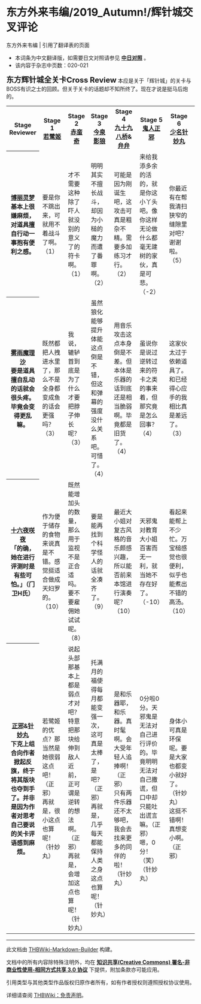 # 东方外来韦编/2019_Autumn!/辉针城交叉评论

<!-- source html: G:\repos\THBWiki-Markdown-Builder\THBWikiMarkdown\Temp\main\5\5c\ns0%3A%E4%B8%9C%E6%96%B9%E5%A4%96%E6%9D%A5%E9%9F%A6%E7%BC%96%2F2019_Autumn%21%2F%E8%BE%89%E9%92%88%E5%9F%8E%E4%BA%A4%E5%8F%89%E8%AF%84%E8%AE%BA.html -->

东方外来韦编 | 引用了翻译表的页面

- 本词条为中文翻译版，如需要日文对照请参见 **[中日对照](./东方外来韦编-2019_Autumn!-辉针城交叉评论-中日对照.md)** 。
- 该内容于杂志中页数：020-021

 **<big><big>东方辉针城全关卡Cross Review</big></big>** 
本应是关于「辉针城」的关卡与BOSS有识之士的回顾。但关于关卡的话题却不知所终了。现在才说是挺马后炮的。

<table>

<tbody><tr>
<th style="width: 9%">Stage<br>Reviewer
</th>
<th style="width: 13%">Stage 1<br><div class="tt-zh tt-type-dialogue" lang="zh"><div class="poem"><a href="./若鹭姬.md" title="若鹭姬">若鹭姬</a></div></div>
</th>
<th style="width: 13%">Stage 2<br><div class="tt-zh tt-type-dialogue" lang="zh"><div class="poem"><a href="./赤蛮奇.md" title="赤蛮奇">赤蛮奇</a></div></div>
</th>
<th style="width: 13%">Stage 3<br><div class="tt-zh tt-type-dialogue" lang="zh"><div class="poem"><a href="./今泉影狼.md" title="今泉影狼">今泉影狼</a></div></div>
</th>
<th style="width: 13%">Stage 4<br><div class="tt-zh tt-type-dialogue" lang="zh"><div class="poem"><a href="./九十九八桥.md" title="九十九八桥">九十九八桥</a>&amp;<a href="./九十九弁弁.md" title="九十九弁弁">弁弁</a></div></div>
</th>
<th style="width: 13%">Stage 5<br><div class="tt-zh tt-type-dialogue" lang="zh"><div class="poem"><a href="./鬼人正邪.md" title="鬼人正邪">鬼人正邪</a></div></div>
</th>
<th style="width: 13%">Stage 6<br><div class="tt-zh tt-type-dialogue" lang="zh"><div class="poem"><a href="./少名针妙丸.md" title="少名针妙丸">少名针妙丸</a></div></div>
</th>
<th style="width: 13%">EXStage<br><div class="tt-zh tt-type-dialogue" lang="zh"><div class="poem"><a href="./堀川雷鼓.md" title="堀川雷鼓">堀川雷鼓</a></div></div>
</th></tr>
<tr>
<th><div class="tt-zh tt-type-dialogue" lang="zh"><div class="poem"><a href="./博丽灵梦.md" title="博丽灵梦">博丽灵梦</a></div></div><div class="tt-zh tt-type-dialogue" lang="zh"><div class="poem">基本上很嫌麻烦，对道具擅自行动一事抱有便利之感。</div></div>
</th>
<td><div class="tt-zh tt-type-dialogue" lang="zh"><div class="poem">要是你不跳出来，可就用不着战斗了啊。<br>（1）</div></div>
</td>
<td><div class="tt-zh tt-type-dialogue" lang="zh"><div class="poem">才不需要这种除了吓人就没别的意义了的符卡啊。<br>（1）</div></div>
</td>
<td><div class="tt-zh tt-type-dialogue" lang="zh"><div class="poem">明明其实不擅长战斗，却因为小槌的魔力而遭了番罪啊。<br>（2）</div></div>
</td>
<td><div class="tt-zh tt-type-dialogue" lang="zh"><div class="poem">可能是因为刚诞生吧，这攻击可真是粗杂不精。需要多加练习才行。<br>（2）</div></div>
</td>
<td><div class="tt-zh tt-type-dialogue" lang="zh"><div class="poem">来给我添多余的活的，就是你这小丫头吧。像你这样无论做什么都毫无建树的家伙，真是可悲。<br>（-2）</div></div>
</td>
<td><div class="tt-zh tt-type-dialogue" lang="zh"><div class="poem">你最近有在帮我清扫狭窄的缝隙里对吧？谢谢啦。<br>（5）</div></div>
</td>
<td><div class="tt-zh tt-type-dialogue" lang="zh"><div class="poem">太鼓这东西看起来也挺适合炒热祭典气氛的，下次就来和普莉兹姆利巴一起来神社演奏吧。<br>（5）</div></div>
</td></tr>
<tr>
<th><div class="tt-zh tt-type-dialogue" lang="zh"><div class="poem"><a href="./雾雨魔理沙.md" title="雾雨魔理沙">雾雨魔理沙</a></div></div><div class="tt-zh tt-type-dialogue" lang="zh"><div class="poem">要是道具擅自乱动的话就会很头疼。毕竟会变得更乱嘛。</div></div>
</th>
<td><div class="tt-zh tt-type-dialogue" lang="zh"><div class="poem">既然都把人拽进水里了，那么不是全身都变成鱼的话会更强吗？<br>（3）</div></div>
</td>
<td><div class="tt-zh tt-type-dialogue" lang="zh"><div class="poem">我说，辘轳首到底是为了什么才要把脖子伸长呢？<br>（3）</div></div>
</td>
<td><div class="tt-zh tt-type-dialogue" lang="zh"><div class="poem">虽然狼化能够提升体能这点倒是不错，但这和弹幕的强度没什么关系吧。可惜了。<br>（4）</div></div>
</td>
<td><div class="tt-zh tt-type-dialogue" lang="zh"><div class="poem">用音乐攻击这点本身倒是不差。但本体是乐器的话到底还是相当脆弱啊。毕竟都是旧货了。<br>（4）</div></div>
</td>
<td><div class="tt-zh tt-type-dialogue" lang="zh"><div class="poem">虽说你是说过逆转过来的符卡之类的事来着，但那究竟是怎么回事？<br>（4）</div></div>
</td>
<td><div class="tt-zh tt-type-dialogue" lang="zh"><div class="poem">这家伙太过于依赖道具了。和已经得心应手的我相比真是差远了。<br>（3）</div></div>
</td>
<td><div class="tt-zh tt-type-dialogue" lang="zh"><div class="poem">你说这用的是外面世界的魔力？这真是让我突然对外面世界产生兴趣了啊。<br>（6）</div></div>
</td></tr>
<tr>
<th><div class="tt-zh tt-type-dialogue" lang="zh"><div class="poem"><a href="/%E5%8D%81%E5%85%AD%E5%A4%9C%E5%92%B2%E5%A4%9C" title="十六夜咲夜">十六夜咲夜</a></div></div><div class="tt-zh tt-type-dialogue" lang="zh"><div class="poem">「的确，她在进行评测时是有些可怕。」（门卫H氏）</div></div>
</th>
<td><div class="tt-zh tt-type-dialogue" lang="zh"><div class="poem">作为便于储存的食物来说真是不错。感觉挺适合做成天妇罗的。<br>（10）</div></div>
</td>
<td><div class="tt-zh tt-type-dialogue" lang="zh"><div class="poem">既然能增加头的数量，那么用于监视不是正合适吗。要不要雇佣她试试呢。<br>（8）</div></div>
</td>
<td><div class="tt-zh tt-type-dialogue" lang="zh"><div class="poem">要是能再找到个科学怪人的话就全凑齐了。<br>（9）</div></div>
</td>
<td><div class="tt-zh tt-type-dialogue" lang="zh"><div class="poem">最近大小姐对复古风格的音乐颇感兴趣，所以能否前来本馆进行演奏呢？<br>（10）</div></div>
</td>
<td><div class="tt-zh tt-type-dialogue" lang="zh"><div class="poem">天邪鬼对教育大小姐百害而无一利，就当她不存在好了。<br>（-10）</div></div>
</td>
<td><div class="tt-zh tt-type-dialogue" lang="zh"><div class="poem">看起来能帮上不少忙。万宝槌感觉也很便利，似乎也能煮出不错的高汤。<br>（10）</div></div>
</td>
<td><div class="tt-zh tt-type-dialogue" lang="zh"><div class="poem">最近大小姐已经听腻了复古风的音乐，所以希望下次可以演奏一些电子风格的曲目。<br>（8）</div></div>
</td></tr>
<tr>
<th><div class="tt-zh tt-type-dialogue" lang="zh"><div class="poem"><a href="./鬼人正邪.md" title="鬼人正邪">正邪</a>&amp;<a href="./少名针妙丸.md" title="少名针妙丸">针妙丸</a></div></div><div class="tt-zh tt-type-dialogue" lang="zh"><div class="poem">下克上组合向作者掀起反旗，终于将其版块也夺到手了。并非是因为作者对思考自己要说的关卡评语感到麻烦。</div></div>
</th>
<td><div class="tt-zh tt-type-dialogue" lang="zh"><div class="poem">若鹭姬的优点？那当然是她很弱这点吧！（正邪）<br>再就是，很小这点也算呢！（针妙丸）</div></div>
</td>
<td><div class="tt-zh tt-type-dialogue" lang="zh"><div class="poem">说起头部那基本上都是弱点才对吧？特意把那块给伸到敌人近前，正可谓是逆转的想法啊。（正邪）<br>再就是，会增加这点也算呢！（针妙丸）</div></div>
</td>
<td><div class="tt-zh tt-type-dialogue" lang="zh"><div class="poem">托满月的福使得每月都能变强一次，这可真是太棒了，是吧？（正邪）<br>再就是，几乎每天都能保持人类之身这点也算呢！（针妙丸）</div></div>
</td>
<td><div class="tt-zh tt-type-dialogue" lang="zh"><div class="poem">是和乐器耶，和乐器。真时髦啊。会大受年轻人追捧啊！（正邪）<br>只有两件乐器还不太够吧，我会去找来更多的同伴的啦！（针妙丸）</div></div>
</td>
<td><div class="tt-zh tt-type-dialogue" lang="zh"><div class="poem">0分啦0分。天邪鬼是无法对自己进行评价的。毕竟明明无法对自己撒谎，但口中却只能吐出谎言嘛。（正邪）<br>嗯，0分！（笑）（针妙丸）</div></div>
</td>
<td><div class="tt-zh tt-type-dialogue" lang="zh"><div class="poem">身体小可真是环保呢。要是大家也都变小就好了。（针妙丸）<br>这挺不错啊！真想变小啊。（正邪）</div></div>
</td>
<td><div class="tt-zh tt-type-dialogue" lang="zh"><div class="poem">话说回来我有点在意，你的本体是敲鼓的那个？还是被敲的那个？（正邪）<br>我觉得多半是被敲的那个！（针妙丸）<br>就是说啊！（正邪）</div></div>
</td></tr></tbody></table>








---

此文档由 [THBWiki-Markdown-Builder](https://github.com/Delsin-Yu/THBWiki-Markdown-Builder) 构建。

文档中的所有内容除特殊注明外，均在 [**知识共享(Creative Commons) 署名-非商业性使用-相同方式共享 3.0 协议**](https://creativecommons.org/licenses/by-sa/3.0/deed.zh-hans) 下提供，附加条款亦可能应用。

引用类型与其他类型作品版权归原作者所有，如有作者授权则遵照授权协议使用。

详细请查阅 [THBWiki：免责声明](https://thbwiki.cc/THBWiki:%E5%85%8D%E8%B4%A3%E5%A3%B0%E6%98%8E)。

